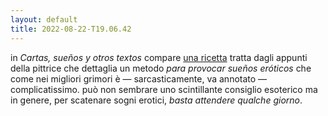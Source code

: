 ```yaml
---
layout: default
title: 2022-08-22-T19.06.42
---
```


in *Cartas, sueños y otros textos* compare [una ricetta](https://biblioklept.files.wordpress.com/2019/01/para-provocar-suec3b1os-erc3b3ticos.jpg) tratta dagli appunti della pittrice che dettaglia un metodo *para provocar sueños eróticos* che come nei migliori grimori è — sarcasticamente, va annotato — complicatissimo. può non sembrare uno scintillante consiglio esoterico ma in genere, per scatenare sogni erotici, *basta attendere qualche giorno*.